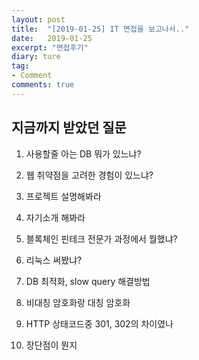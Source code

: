 ```yaml
---
layout: post
title:  "[2019-01-25] IT 면접을 보고나서.."
date:   2019-01-25
excerpt: "면접후기"
diary: ture
tag:
- Comment
comments: true
---
```


## 지금까지 받았던 질문

1. 사용할줄 아는 DB 뭐가 있느냐?

2. 웹 취약점을 고려한 경험이 있느냐?

3. 프로젝트 설명해봐라

4. 자기소개 해봐라

5. 블록체인 핀테크 전문가 과정에서 뭘했냐?

6. 리눅스 써봤냐?

7. DB 최적화, slow query 해결방법

8. 비대칭 암호화랑 대칭 암호화

9. HTTP 상태코드중 301, 302의 차이였나

10. 장단점이 뭔지



